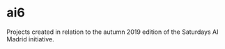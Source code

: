 # ai6
Projects created in relation to the autumn 2019 edition of the Saturdays AI Madrid initiative.
